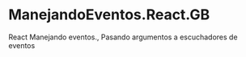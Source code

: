 # ManejandoEventos.React.__GB__
React Manejando eventos., Pasando argumentos a escuchadores de eventos
